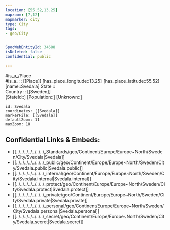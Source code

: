 ```yaml
---
location: [55.52,13.25] 
mapzoom: [7,12] 
mapmarker: city 
type: City
tags:
- geo/City


SpocWebEntityId: 34688
isDeleted: false
confidential: public

---
```

#is_a_/Place  
#is_a_ :: [[Place]] 
[has_place_longitude::13.25] 
[has_place_latitude::55.52] 
[name::Svedala] 
State ::  
Country :: [[Sweden]]  
[StateId::] 
[Population::] 
[Unknown::] 


```leaflet
id: Svedala
coordinates: [[Svedala]] 
markerFile: [[Svedala]] 
defaultZoom: 11 
maxZoom: 18
```


## Confidential Links & Embeds: 
- [[../../../../../../../_Standards/geo/Continent/Europe/Europe~North/Sweden/City/Svedala|Svedala]] 
- [[../../../../../../../_public/geo/Continent/Europe/Europe~North/Sweden/City/Svedala.public|Svedala.public]] 
- [[../../../../../../../_internal/geo/Continent/Europe/Europe~North/Sweden/City/Svedala.internal|Svedala.internal]] 
- [[../../../../../../../_protect/geo/Continent/Europe/Europe~North/Sweden/City/Svedala.protect|Svedala.protect]] 
- [[../../../../../../../_private/geo/Continent/Europe/Europe~North/Sweden/City/Svedala.private|Svedala.private]] 
- [[../../../../../../../_personal/geo/Continent/Europe/Europe~North/Sweden/City/Svedala.personal|Svedala.personal]] 
- [[../../../../../../../_secret/geo/Continent/Europe/Europe~North/Sweden/City/Svedala.secret|Svedala.secret]] 
